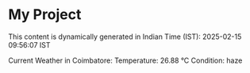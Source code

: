 # My Project

This content is dynamically generated in Indian Time (IST): 2025-02-15 09:56:07 IST


Current Weather in Coimbatore:
Temperature: 26.88 °C
Condition: haze
